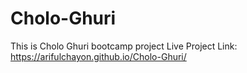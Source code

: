 # Cholo-Ghuri
This is Cholo Ghuri bootcamp project
Live Project Link: https://arifulchayon.github.io/Cholo-Ghuri/
